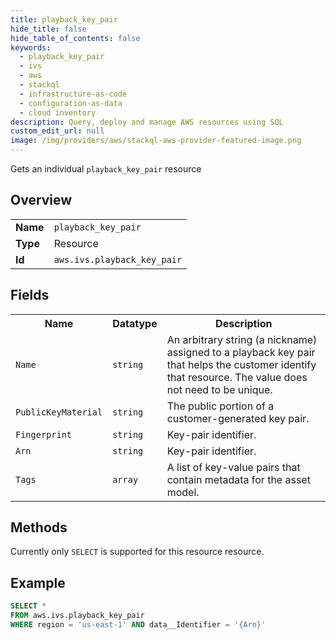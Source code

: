 ```yaml
---
title: playback_key_pair
hide_title: false
hide_table_of_contents: false
keywords:
  - playback_key_pair
  - ivs
  - aws
  - stackql
  - infrastructure-as-code
  - configuration-as-data
  - cloud inventory
description: Query, deploy and manage AWS resources using SQL
custom_edit_url: null
image: /img/providers/aws/stackql-aws-provider-featured-image.png
---
```

Gets an individual <code>playback_key_pair</code> resource

## Overview
<table><tbody>
<tr><td><b>Name</b></td><td><code>playback_key_pair</code></td></tr>
<tr><td><b>Type</b></td><td>Resource</td></tr>
<tr><td><b>Id</b></td><td><code>aws.ivs.playback_key_pair</code></td></tr>
</tbody></table>

## Fields
<table><tbody>
<tr><th>Name</th><th>Datatype</th><th>Description</th></tr>
<tr><td><code>Name</code></td><td><code>string</code></td><td>An arbitrary string (a nickname) assigned to a playback key pair that helps the customer identify that resource. The value does not need to be unique.</td></tr><tr><td><code>PublicKeyMaterial</code></td><td><code>string</code></td><td>The public portion of a customer-generated key pair.</td></tr><tr><td><code>Fingerprint</code></td><td><code>string</code></td><td>Key-pair identifier.</td></tr><tr><td><code>Arn</code></td><td><code>string</code></td><td>Key-pair identifier.</td></tr><tr><td><code>Tags</code></td><td><code>array</code></td><td>A list of key-value pairs that contain metadata for the asset model.</td></tr>
</tbody></table>

## Methods
Currently only <code>SELECT</code> is supported for this resource resource.

## Example
```sql
SELECT * 
FROM aws.ivs.playback_key_pair
WHERE region = 'us-east-1' AND data__Identifier = '{Arn}'
```

